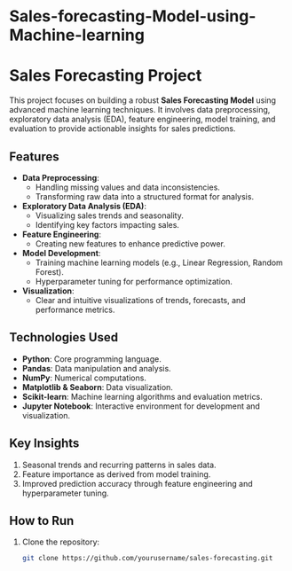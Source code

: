 # Sales-forecasting-Model-using-Machine-learning

# Sales Forecasting Project

This project focuses on building a robust **Sales Forecasting Model** using advanced machine learning techniques. It involves data preprocessing, exploratory data analysis (EDA), feature engineering, model training, and evaluation to provide actionable insights for sales predictions.

## Features
- **Data Preprocessing**:
  - Handling missing values and data inconsistencies.
  - Transforming raw data into a structured format for analysis.
- **Exploratory Data Analysis (EDA)**:
  - Visualizing sales trends and seasonality.
  - Identifying key factors impacting sales.
- **Feature Engineering**:
  - Creating new features to enhance predictive power.
- **Model Development**:
  - Training machine learning models (e.g., Linear Regression, Random Forest).
  - Hyperparameter tuning for performance optimization.
- **Visualization**:
  - Clear and intuitive visualizations of trends, forecasts, and performance metrics.

## Technologies Used
- **Python**: Core programming language.
- **Pandas**: Data manipulation and analysis.
- **NumPy**: Numerical computations.
- **Matplotlib & Seaborn**: Data visualization.
- **Scikit-learn**: Machine learning algorithms and evaluation metrics.
- **Jupyter Notebook**: Interactive environment for development and visualization.

## Key Insights
1. Seasonal trends and recurring patterns in sales data.
2. Feature importance as derived from model training.
3. Improved prediction accuracy through feature engineering and hyperparameter tuning.

## How to Run
1. Clone the repository:
   ```bash
   git clone https://github.com/yourusername/sales-forecasting.git
